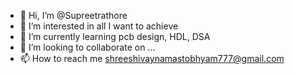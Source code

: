 - 👋 Hi, I’m @Supreetrathore
- 👀 I’m interested in all I want to achieve
- 🌱 I’m currently learning pcb design, HDL, DSA
- 💞️ I’m looking to collaborate on ...
- 📫 How to reach me shreeshivaynamastobhyam777@gmail.com

<!---
Supreetrathore/Supreetrathore is a ✨ special ✨ repository because its `README.md` (this file) appears on your GitHub profile.
You can click the Preview link to take a look at your changes.
--->
